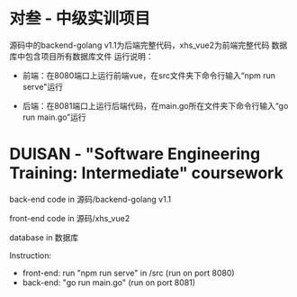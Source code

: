 # 对叁 - 中级实训项目
源码中的backend-golang v1.1为后端完整代码，xhs_vue2为前端完整代码
数据库中包含项目所有数据库文件
运行说明：

- 前端：在8080端口上运行前端vue，在src文件夹下命令行输入“npm run serve"运行

- 后端：在8081端口上运行后端代码，在main.go所在文件夹下命令行输入“go run main.go”运行

# DUISAN - "Software Engineering Training: Intermediate" coursework
back-end code in 源码/backend-golang v1.1

front-end code in 源码/xhs_vue2

database in 数据库

Instruction:
- front-end: run "npm run serve" in /src (run on port 8080)
- back-end: "go run main.go" (run on port 8081)

